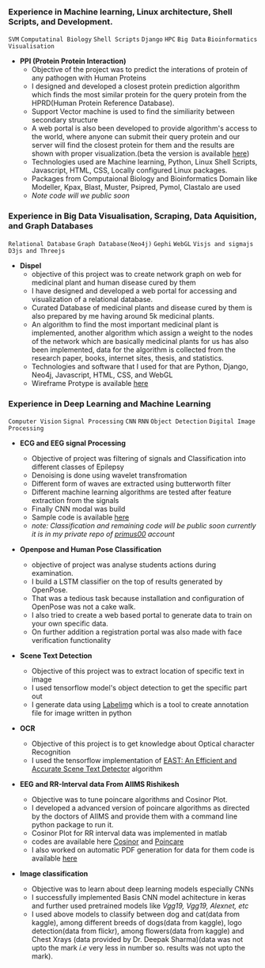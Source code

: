 ### Experience in  Machine learning, Linux architecture, Shell Scripts, and Development.
```SVM```   ```Computatinal Biology```  ```Shell Scripts```  ```Django```  ```HPC```  ```Big Data``` ```Bioinformatics```  ```Visualisation```
* **PPI (Protein Protein Interaction)**
  * Objective of the project was to predict the interations of protein of any pathogen with Human Proteins
  * I designed and developed a closest protein prediction algorithm which finds the most similar protein for the query protein from the HPRD(Human Protein Reference Database).
  * Support Vector machine is used to find the similiarity between secondary structure
  * A web portal is also been developed to provide algorithm's access to the world, where anyone can submit their query protein and our server will find the closest protein for them and the results are shown with proper visualization.(beta the version is available [here](https://compbio.iitr.ac.in/ppi))
  * Technologies used are Machine learning, Python, Linux Shell Scripts, Javascript, HTML, CSS, Locally configured Linux packages.
  * Packages from Computaional Biology and Bioinformatics Domain like Modeller, Kpax, Blast, Muster, Psipred, Pymol, Clastalo are used
  * *Note code will we public soon*

### Experience in Big Data Visualisation, Scraping, Data Aquisition, and Graph Databases
```Relational Database```   ```Graph Database(Neo4j)```  ```Gephi```  ```WebGL```  ```Visjs and sigmajs```  ```D3js and Threejs```
* **Dispel**
  * objective of this project was to create network graph on web for medicinal plant and human disease cured by them
  * I have designed and developed a web portal for accessing and visualization of a relational database.
  * Curated Database of medicinal plants and disease cured by them is also prepared by me having around 5k medicinal plants.
  * An algorithm to find the most important medicinal plant is implemented, another algorithm which assign a weight to the nodes of the network which are basically medicinal plants for us has also been implemented, data for the algorithm is collected from the research paper, books, internet sites, thesis, and statistics.
  * Technologies and software that I used for that are Python, Django, Neo4j, Javascript, HTML, CSS, and WebGL
  * Wireframe Protype is available [here](https://graphweb.herokuapp.com/primus/)

### Experience in Deep Learning and Machine Learning[](#experience-in-deep-learning-an-machine-learning)
```Computer Vision```   ```Signal Processing```  ```CNN```  ```RNN```  ```Object Detection```  ```Digital Image Processing``` 

* **ECG and EEG signal Processing**<br>
  * Objective of project was filtering of signals and Classification into different classes of Epilepsy<br>
  * Denoising is done using wavelet transfromation
  * Different form of waves are extracted using butterworth filter
  * Different machine learning algorithms are tested after feature extraction from the signals
  * Finally CNN modal was build 
  * Sample code is available [here](https://github.com/durgesh123-iitr/sudo_eeg)
  * *note: Classification and remaining code will be public soon currently it is in my private repo of [primus00](https://github.com/primus00) account*
* **Openpose and Human Pose Classification**
  * objective of project was analyse students actions during examination.
  * I build a LSTM classifier on the top of results generated by OpenPose.
  * That was a tedious task because installation and configuration of OpenPose was not a cake walk.
  * I also tried to create a web based portal to generate data to train on your own specific data. 
  * On further addition a registration portal was also made with face verification functionality
  
* **Scene Text Detection** 
  * Objective of this project was to extract location of specific text in image
  * I used tensorflow model's object detection to get the specific part out 
  * I generate data using [Labelimg](https://github.com/tzutalin/labelImg) which is a tool to create annotation file for image written in python

* **OCR** 
  * Objective of this project is to get knowledge about Optical character Recognition
  * I used the tensorflow implementation of [EAST: An Efficient and Accurate Scene Text Detector](https://github.com/argman/EAST) algorithm
* **EEG and RR-Interval data From AIIMS Rishikesh**
  * Objective was to tune poincare algorithms and Cosinor Plot.
  * I developed a advanced version of poincare algorithms as directed by the doctors of AIIMS and provide them with a command line python package to run it.
  * Cosinor Plot for RR interval data was implemented in matlab 
  * codes are available here [Cosinor](https://github.com/durgesh123-iitr/cosinor_matlab) and [Poincare](https://github.com/durgesh123-iitr/poincare)
  * I also worked on automatic PDF generation for data for them code is available [here](https://github.com/durgesh123-iitr/FrequencyDomain)
* **Image classification**
  * Objective was to learn about deep learning models especially CNNs
  * I successfully implemented Basis CNN model achitecture in keras and further used pretrained models like *Vgg19,* *Vgg19,* *Alexnet,* *etc* 
  * I used above models to classify between dog and cat(data from kaggle), among different breeds of dogs(data from kaggle), logo detection(data from flickr), among flowers(data from kaggle) and Chest Xrays (data provided by Dr. Deepak Sharma)(data was not upto the mark *i.e* very less in number so. results was not upto the mark).
 
